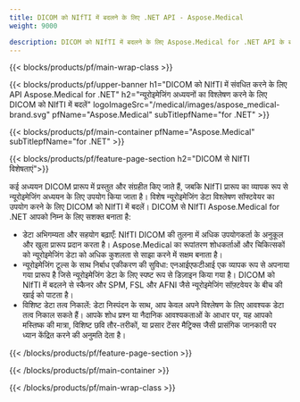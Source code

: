 ```yaml
---
title: DICOM को NIfTI में बदलने के लिए .NET API - Aspose.Medical
weight: 9000

description: DICOM को NIfTI में बदलने के लिए Aspose.Medical for .NET API के बारे में जानकारी
---
```


{{< blocks/products/pf/main-wrap-class >}}

{{< blocks/products/pf/upper-banner h1="DICOM को NIfTI में संवधित करने के लिए API Aspose.Medical for .NET" h2="न्यूरोइमेजिंग अध्ययनों का विश्लेषण करने के लिए DICOM को NIfTI में बदलें" logoImageSrc="/medical/images/aspose_medical-brand.svg" pfName="Aspose.Medical" subTitlepfName="for .NET" >}}

{{< blocks/products/pf/main-container pfName="Aspose.Medical" subTitlepfName="for .NET" >}}

{{< blocks/products/pf/feature-page-section h2="DICOM से NIfTI विशेषताएं">}}

<p>कई अध्ययन DICOM प्रारूप में प्रस्तुत और संग्रहीत किए जाते हैं, जबकि NIfTI प्रारूप का व्यापक रूप से न्यूरोइमेजिंग अध्ययन के लिए उपयोग किया जाता है। विशेष न्यूरोइमेजिंग डेटा विश्लेषण सॉफ्टवेयर का उपयोग करने के लिए DICOM को NIfTI में बदलें। DICOM से NIfTI Aspose.Medical for .NET आपको निम्न के लिए सशक्त बनाता है:</p>

<ul>
<li>डेटा अभिगम्यता और सहयोग बढ़ाएँ: NIfTI DICOM की तुलना में अधिक उपयोगकर्ता के अनुकूल और खुला प्रारूप प्रदान करता है। Aspose.Medical का रूपांतरण शोधकर्ताओं और चिकित्सकों को न्यूरोइमेजिंग डेटा को अधिक कुशलता से साझा करने में सक्षम बनाता है।</li>
<li>न्यूरोइमेजिंग टूल्स के साथ निर्बाध एकीकरण की सुविधा: एनआईएफटीआई एक व्यापक रूप से अपनाया गया प्रारूप है जिसे न्यूरोइमेजिंग डेटा के लिए स्पष्ट रूप से डिज़ाइन किया गया है। DICOM को NIfTI में बदलने से स्कैनर और SPM, FSL और AFNI जैसे न्यूरोइमेजिंग सॉफ़्टवेयर के बीच की खाई को पाटता है।</li>
<li>विशिष्ट डेटा तत्व निकालें: डेटा निस्पंदन के साथ, आप केवल अपने विश्लेषण के लिए आवश्यक डेटा तत्व निकाल सकते हैं। आपके शोध प्रश्न या नैदानिक आवश्यकताओं के आधार पर, यह आपको मस्तिष्क की मात्रा, विशिष्ट छवि तौर-तरीकों, या प्रसार टेंसर मैट्रिक्स जैसी प्रासंगिक जानकारी पर ध्यान केंद्रित करने की अनुमति देता है।</li>
</ul>

{{< /blocks/products/pf/feature-page-section >}}

{{< /blocks/products/pf/main-container >}}

{{< /blocks/products/pf/main-wrap-class >}}